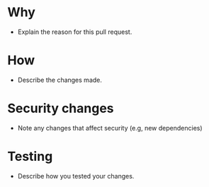 # Why

- Explain the reason for this pull request.

# How

- Describe the changes made.

# Security changes

- Note any changes that affect security (e.g, new dependencies)

# Testing

- Describe how you tested your changes.
